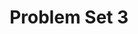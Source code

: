 ---
style: style3
image_path: /images/pic03.jpg
path: generic.html 
link_path: /tba.html 
title: Problem Set 3
caption: Maxwell's Equations, Gauge Invariance, and Superpotentials 
---